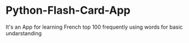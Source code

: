 # Python-Flash-Card-App
It's an App for learning French top 100 frequently using words for basic undarstanding
